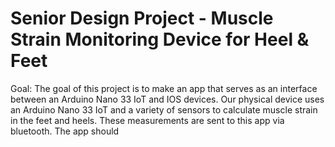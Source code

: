 # Senior Design Project - Muscle Strain Monitoring Device for Heel & Feet

Goal:
The goal of this project is to make an app that serves as an interface between an Arduino Nano 33 IoT and IOS devices. Our physical device uses an Arduino Nano 33 IoT and a variety of sensors to calculate muscle strain in the feet and heels. These measurements are sent to this app via bluetooth. The app should  
